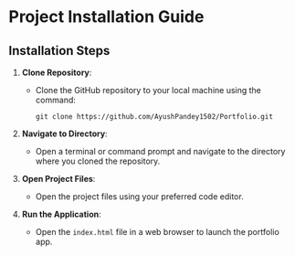 # Project Installation Guide

## Installation Steps

1. **Clone Repository**: 
   - Clone the GitHub repository to your local machine using the command:
     ```
     git clone https://github.com/AyushPandey1502/Portfolio.git
     ```

2. **Navigate to Directory**: 
   - Open a terminal or command prompt and navigate to the directory where you cloned the repository.

3. **Open Project Files**:
   - Open the project files using your preferred code editor.

4. **Run the Application**: 
   - Open the `index.html` file in a web browser to launch the portfolio app.
